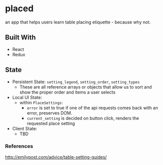 # placed
an app that helps users learn table placing etiquette - because why not.

## Built With
- React
- Redux

## State
- Persistent State: `setting_legend`, `setting_order`, `setting_types`
  - These are all reference arrays or objects that allow us to sort and show the proper order and items a user selects
- Local UI State:
  - within `PlaceSettings`:
    - `error` is set to true if one of the api requests comes back with an error, preserves DOM.
    - `current_setting` is decided on button click, renders the requested place setting
- Client State:
  - TBD
    

### References
http://emilypost.com/advice/table-setting-guides/
